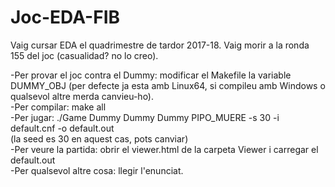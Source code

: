 # Joc-EDA-FIB
Vaig cursar EDA el quadrimestre de tardor 2017-18. Vaig morir a la ronda 155 del joc (casualidad? no lo creo).

-Per provar el joc contra el Dummy: modificar el Makefile la variable DUMMY_OBJ (per defecte ja esta amb Linux64, si compileu amb Windows o qualsevol altre merda canvieu-ho). <br />
-Per compilar: make all <br />
-Per jugar: ./Game Dummy Dummy Dummy PIPO_MUERE -s 30 -i default.cnf -o default.out <br />
  (la seed es 30 en aquest cas, pots canviar) <br />
-Per veure la partida: obrir el viewer.html de la carpeta Viewer i carregar el default.out <br />
-Per qualsevol altre cosa: llegir l'enunciat. <br />
